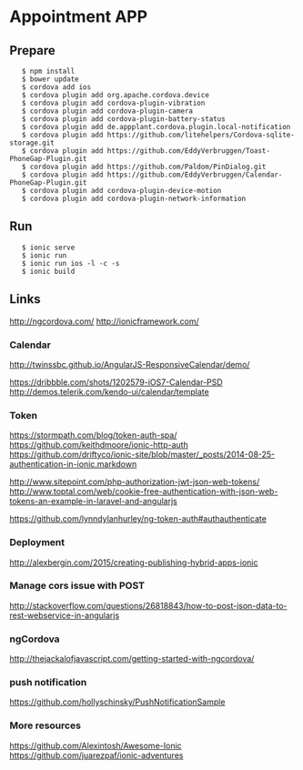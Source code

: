 # Appointment APP

## Prepare
```
   $ npm install
   $ bower update
   $ cordova add ios
   $ cordova plugin add org.apache.cordova.device
   $ cordova plugin add cordova-plugin-vibration
   $ cordova plugin add cordova-plugin-camera
   $ cordova plugin add cordova-plugin-battery-status
   $ cordova plugin add de.appplant.cordova.plugin.local-notification
   $ cordova plugin add https://github.com/litehelpers/Cordova-sqlite-storage.git
   $ cordova plugin add https://github.com/EddyVerbruggen/Toast-PhoneGap-Plugin.git
   $ cordova plugin add https://github.com/Paldom/PinDialog.git
   $ cordova plugin add https://github.com/EddyVerbruggen/Calendar-PhoneGap-Plugin.git
   $ cordova plugin add cordova-plugin-device-motion
   $ cordova plugin add cordova-plugin-network-information
```

## Run
```
   $ ionic serve
   $ ionic run
   $ ionic run ios -l -c -s
   $ ionic build
```

## Links
http://ngcordova.com/
http://ionicframework.com/

### Calendar
http://twinssbc.github.io/AngularJS-ResponsiveCalendar/demo/

https://dribbble.com/shots/1202579-iOS7-Calendar-PSD
http://demos.telerik.com/kendo-ui/calendar/template

### Token
https://stormpath.com/blog/token-auth-spa/
https://github.com/keithdmoore/ionic-http-auth
https://github.com/driftyco/ionic-site/blob/master/_posts/2014-08-25-authentication-in-ionic.markdown

http://www.sitepoint.com/php-authorization-jwt-json-web-tokens/
http://www.toptal.com/web/cookie-free-authentication-with-json-web-tokens-an-example-in-laravel-and-angularjs

https://github.com/lynndylanhurley/ng-token-auth#authauthenticate

### Deployment
http://alexbergin.com/2015/creating-publishing-hybrid-apps-ionic


### Manage cors issue with POST
http://stackoverflow.com/questions/26818843/how-to-post-json-data-to-rest-webservice-in-angularjs

### ngCordova
http://thejackalofjavascript.com/getting-started-with-ngcordova/


### push notification
https://github.com/hollyschinsky/PushNotificationSample


### More resources
https://github.com/Alexintosh/Awesome-Ionic
https://github.com/juarezpaf/ionic-adventures